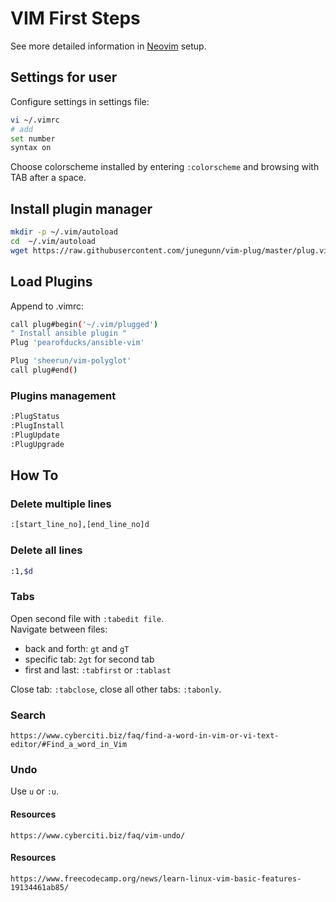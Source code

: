 # VIM First Steps
See more detailed information in [Neovim](NEOVIM.md) setup.

## Settings for user
Configure settings in settings file:
```bash
vi ~/.vimrc
# add
set number
syntax on
```
Choose colorscheme installed by entering `:colorscheme` and browsing with TAB after a space.

## Install plugin manager
```bash
mkdir -p ~/.vim/autoload
cd  ~/.vim/autoload
wget https://raw.githubusercontent.com/junegunn/vim-plug/master/plug.vim
```

## Load Plugins
Append to .vimrc:
```bash
call plug#begin('~/.vim/plugged')
" Install ansible plugin "
Plug 'pearofducks/ansible-vim'

Plug 'sheerun/vim-polyglot'
call plug#end()
```
### Plugins management
```bash
:PlugStatus
:PlugInstall
:PlugUpdate
:PlugUpgrade
```
## How To
### Delete multiple lines
```bash
:[start_line_no],[end_line_no]d
```

### Delete all lines
```bash
:1,$d
```

### Tabs
Open second file with `:tabedit file`.<br/>
Navigate between files:<br/>
- back and forth: `gt` and `gT`
- specific tab: `2gt` for second tab
- first and last: `:tabfirst` or `:tablast`

Close tab: `:tabclose`, close all other tabs: `:tabonly`.

### Search
```
https://www.cyberciti.biz/faq/find-a-word-in-vim-or-vi-text-editor/#Find_a_word_in_Vim
```

### Undo
Use `u` or `:u`.

#### Resources
```
https://www.cyberciti.biz/faq/vim-undo/
```

#### Resources
```
https://www.freecodecamp.org/news/learn-linux-vim-basic-features-19134461ab85/
```



